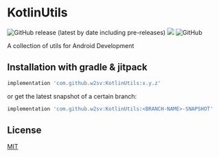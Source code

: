 # KotlinUtils

![GitHub release (latest by date including pre-releases)](https://img.shields.io/github/v/release/w2sv/KotlinUtils?include_prereleases)
[![](https://jitpack.io/v/w2sv/KotlinUtils.svg)](https://jitpack.io/#w2sv/KotlinUtils)
![GitHub](https://img.shields.io/github/license/w2sv/KotlinUtils)

A collection of utils for Android Development 

## Installation with gradle & jitpack

```gradle
implementation 'com.github.w2sv:KotlinUtils:x.y.z'
```
or get the latest snapshot of a certain branch:
```gradle
implementation 'com.github.w2sv:KotlinUtils:<BRANCH-NAME>-SNAPSHOT'
```

## License

[MIT](https://github.com/w2sv/KotlinUtils/blob/main/LICENSE)
